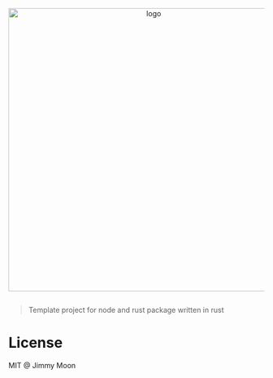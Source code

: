 <p align="center" style="margin-bottom:2em">
  <img width="556" alt="logo" src="https://user-images.githubusercontent.com/124117/148083847-950c4ca8-836d-4fab-9cd9-c61b9e10fb68.png">
</p>

>  Template project for node and rust package written in rust 

# License

MIT @ Jimmy Moon
